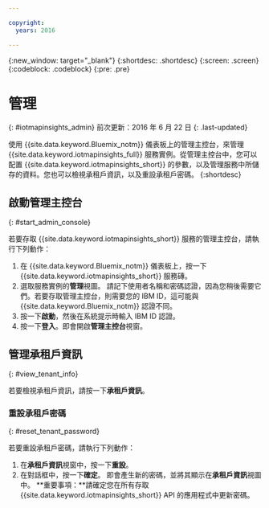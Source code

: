 ```yaml
---

copyright:
  years: 2016

---
```


{:new_window: target="_blank"}
{:shortdesc: .shortdesc}
{:screen: .screen}
{:codeblock: .codeblock}
{:pre: .pre}


# 管理
{: #iotmapinsights_admin}
前次更新：2016 年 6 月 22 日
{: .last-updated}

使用 {{site.data.keyword.Bluemix_notm}} 儀表板上的管理主控台，來管理 {{site.data.keyword.iotmapinsights_full}} 服務實例。從管理主控台中，您可以配置 {{site.data.keyword.iotmapinsights_short}} 的參數，以及管理服務中所儲存的資料。您也可以檢視承租戶資訊，以及重設承租戶密碼。
{:shortdesc}

## 啟動管理主控台
{: #start_admin_console}

若要存取 {{site.data.keyword.iotmapinsights_short}} 服務的管理主控台，請執行下列動作：

1. 在 {{site.data.keyword.Bluemix_notm}} 儀表板上，按一下 {{site.data.keyword.iotmapinsights_short}} 服務磚。
2. 選取服務實例的**管理**視圖。
請記下使用者名稱和密碼認證，因為您稍後需要它們。若要存取管理主控台，則需要您的 IBM ID，這可能與 {{site.data.keyword.Bluemix_notm}} 認證不同。
3. 按一下**啟動**，然後在系統提示時輸入 IBM ID 認證。
4. 按一下**登入**。即會開啟**管理主控台**視窗。

## 管理承租戶資訊
{: #view_tenant_info}

若要檢視承租戶資訊，請按一下**承租戶資訊**。

### 重設承租戶密碼
{: #reset_tenant_password}

若要重設承租戶密碼，請執行下列動作：

1. 在**承租戶資訊**視窗中，按一下**重設**。
2. 在對話框中，按一下**確定**。
即會產生新的密碼，並將其顯示在**承租戶資訊**視圖中。
**重要事項：**請確定您在所有存取 {{site.data.keyword.iotmapinsights_short}} API 的應用程式中更新密碼。
